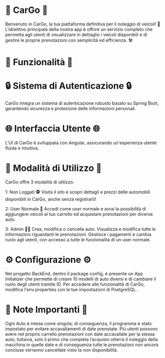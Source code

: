 # 🚗 CarGo 🚗

Benvenuto in CarGo, la tua piattaforma definitiva per il noleggio di veicoli! 🌟 L’obiettivo principale della nostra app è offrire un servizio completo che permetta agli utenti di visualizzare in dettaglio i veicoli disponibili e di gestire le proprie prenotazioni con semplicità ed efficienza. 🛠️

# 🚀 Funzionalità 🚀

# 🔒 Sistema di Autenticazione 🔒

CarGo integra un sistema di autenticazione robusto basato su Spring Boot, garantendo sicurezza e protezione delle informazioni personali.

# 🌐 Interfaccia Utente 🌐

L'UI di CarGo è sviluppata con Angular, assicurando un'esperienza utente fluida e intuitiva.

# 🎲 Modalità di Utilizzo 🎲

CarGo offre 3 modalità di utilizzo:

 1: Non Loggati 🕵️
     Visita il sito e scopri dettagli e prezzi delle automobili disponibili in CarGo, anche senza registrarti!
     
 2: User Normale 🛒
     Accedi come user normale e avrai la possibilità di aggiungere veicoli al tuo carrello ed acquistare prenotazioni per diverse auto.
     
 3: Admin 👩‍💼
     Crea, modifica o cancella auto.
     Visualizza e modifica tutte le informazioni riguardanti le prenotazioni.
     Gestisce i pagamenti e cambia ruolo agli utenti, con accesso a tutte le funzionalità di un user normale.
     
# ⚙️ Configurazione ⚙️

Nel progetto BackEnd, dentro il package config, è presente un App Initializer che permette di creare 10 modelli di auto diversi e di cambiare il ruolo degli utenti tramite ID. Per accedere alle funzionalità di CarGo, modifica l'env.properties con le tue impostazioni di PostgreSQL.

# 📖 Note Importanti 📖

Ogni Auto è intesa come singola; di conseguenza, il programma è stato impostato per evitare accavallamenti di date prenotate. Più utenti possono avere nel proprio carrello prenotazioni con date accavallate per la stessa auto; tuttavia, solo il primo che completa l’acquisto otterrà il noleggio della macchina in quelle date e di conseguenza tutte le prenotazioni non ancora concluse verranno cancellate visto la non disponibilità.
